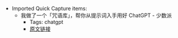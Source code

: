 - Imported Quick Capture items:
    - 我做了一个「咒语库」，帮你从提示词入手用好 ChatGPT - 少数派
        - Tags: chatgpt
        - [原文链接](https://sspai.com/post/78581)
